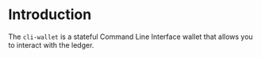 # Introduction

The `cli-wallet` is a stateful Command Line Interface wallet that allows you to interact with the ledger.
